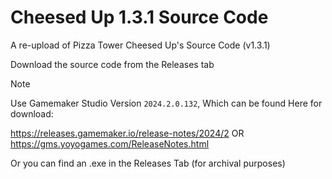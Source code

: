 # Cheesed Up 1.3.1 Source Code
A re-upload of Pizza Tower Cheesed Up's Source Code (v1.3.1)

Download the source code from the Releases tab
> [!NOTE]
> Use Gamemaker Studio Version ```2024.2.0.132```, Which can be found Here for download:
>
> https://releases.gamemaker.io/release-notes/2024/2
> OR https://gms.yoyogames.com/ReleaseNotes.html
>
> Or you can find an .exe in the Releases Tab (for archival purposes)
